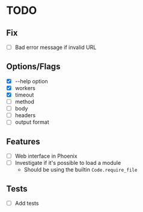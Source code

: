 # TODO

## Fix
- [ ] Bad error message if invalid URL

## Options/Flags
- [x] --help option 
- [x] workers
- [x] timeout
- [ ] method
- [ ] body
- [ ] headers
- [ ] output format

## Features
- [ ] Web interface in Phoenix
- [ ] Investigate if it's possible to load a module
  - Should be using the builtin `Code.require_file`

## Tests
- [ ] Add tests
